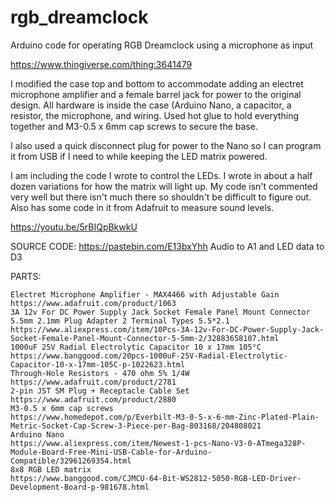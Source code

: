 # rgb_dreamclock
Arduino code for operating RGB Dreamclock using a microphone as input

https://www.thingiverse.com/thing:3641479

I modified the case top and bottom to accommodate adding an electret microphone amplifier and a female barrel jack for power to the original design. All hardware is inside the case (Arduino Nano, a capacitor, a resistor, the microphone, and wiring. Used hot glue to hold everything together and M3-0.5 x 6mm cap screws to secure the base.

I also used a quick disconnect plug for power to the Nano so I can program it from USB if I need to while keeping the LED matrix powered.

I am including the code I wrote to control the LEDs. I wrote in about a half dozen variations for how the matrix will light up. My code isn't commented very well but there isn't much there so shouldn't be difficult to figure out. Also has some code in it from Adafruit to measure sound levels.

https://youtu.be/5rBIQpBkwkU

SOURCE CODE:
https://pastebin.com/E13bxYhh
Audio to A1 and LED data to D3

PARTS:

    Electret Microphone Amplifier - MAX4466 with Adjustable Gain
    https://www.adafruit.com/product/1063
    3A 12v For DC Power Supply Jack Socket Female Panel Mount Connector 5.5mm 2.1mm Plug Adapter 2 Terminal Types 5.5*2.1
    https://www.aliexpress.com/item/10Pcs-3A-12v-For-DC-Power-Supply-Jack-Socket-Female-Panel-Mount-Connector-5-5mm-2/32883658107.html
    1000uF 25V Radial Electrolytic Capacitor 10 x 17mm 105°C
    https://www.banggood.com/20pcs-1000uF-25V-Radial-Electrolytic-Capacitor-10-x-17mm-105C-p-1022623.html
    Through-Hole Resistors - 470 ohm 5% 1/4W
    https://www.adafruit.com/product/2781
    2-pin JST SM Plug + Receptacle Cable Set
    https://www.adafruit.com/product/2880
    M3-0.5 x 6mm cap screws
    https://www.homedepot.com/p/Everbilt-M3-0-5-x-6-mm-Zinc-Plated-Plain-Metric-Socket-Cap-Screw-3-Piece-per-Bag-803168/204808021
    Arduino Nano
    https://www.aliexpress.com/item/Newest-1-pcs-Nano-V3-0-ATmega328P-Module-Board-Free-Mini-USB-Cable-for-Arduino-Compatible/32961269354.html
    8x8 RGB LED matrix
    https://www.banggood.com/CJMCU-64-Bit-WS2812-5050-RGB-LED-Driver-Development-Board-p-981678.html
